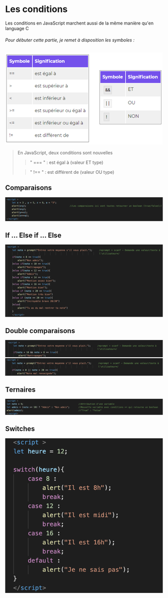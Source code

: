 # Les conditions

Les conditions en JavaScript marchent aussi de la même manière qu'en language C     

###### Pour débuter cette partie, je remet à disposition les symboles :

![Symboles](https://raw.githubusercontent.com/YanisJdz/learning-javascript/master/4Conditions/assets/symboles.png "Les symboles de comparaison")

>En JavaScript, deux conditions sont nouvelles
>
>> " === " : est égal à (valeur ET type) 
>
>> " !== " : est différent de (valeur OU type)


## Comparaisons 

![Comparaisons](https://raw.githubusercontent.com/YanisJdz/learning-javascript/master/4Conditions/assets/comparaisons.png "Comparaisons")


## If ... Else if ... Else

![If](https://raw.githubusercontent.com/YanisJdz/learning-javascript/master/4Conditions/assets/if.png "If... Else if ... Else")


## Double comparaisons

![Doubles](https://raw.githubusercontent.com/YanisJdz/learning-javascript/master/4Conditions/assets/double1.png "Les doubles comparaison")
![Doubles](https://raw.githubusercontent.com/YanisJdz/learning-javascript/master/4Conditions/assets/double2.png "Les doubles comparaison")

## Ternaires 

![Ternaires](https://raw.githubusercontent.com/YanisJdz/learning-javascript/master/4Conditions/assets/ternaires.png "Les conditions ternaires")

## Switches

![Switches](https://raw.githubusercontent.com/YanisJdz/learning-javascript/master/4Conditions/assets/switch.png "Les switches")